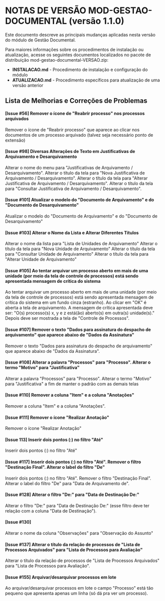 # NOTAS DE VERSÃO MOD-GESTAO-DOCUMENTAL (versão 1.1.0)

Este documento descreve as principais mudanças aplicadas nesta versão do módulo de Gestão Documental.

Para maiores informações sobre os procedimentos de instalação ou atualização, acesse os seguintes documentos localizados no pacote de distribuição mod-gestao-documental-VERSAO.zip:

* **INSTALACAO.md** - Procedimento de instalação e configuração do módulo
* **ATUALIZACAO.md** - Procedimento específicos para atualização de uma versão anterior


## Lista de Melhorias e Correções de Problemas

#### [Issue #56] Remover o ícone de "Reabrir processo" nos processos arquivados

Remover o ícone de "Reabrir processo" que aparece ao clicar nos documentos de um processo arquivado (talvez seja necessário ponto de extensão)

#### [Issue #98] Diversas Alterações de Texto em Justificativas de Arquivamento e Desarquivamento

Alterar o nome do menu para "Justificativas de Arquivamento / Desarquivamento".
Alterar o título da tela para "Nova Justificativa de Arquivamento / Desarquivamento".
Alterar o título da tela para "Alterar Justificativa de Arquivamento / Desarquivamento".
Alterar o título da tela para "Consultar Justificativa de Arquivamento / Desarquivamento".

#### [Issue #101] Atualizar o modelo do "Documento de Arquivamento" e do "Documento de Desarquivamento"

Atualizar o modelo do "Documento de Arquivamento" e do "Documento de Desarquivamento"

#### [Issue #103] Alterar o Nome da Lista e Alterar Diferentes Títulos

Alterar o nome da lista para "Lista de Unidades de Arquivamento"
Alterar o título da tela para "Nova Unidade de Arquivamento"
Alterar o título da tela para "Consultar Unidade de Arquivamento"
Alterar o título da tela para "Alterar Unidade de Arquivamento"

#### [Issue #105] Ao tentar arquivar um processo aberto em mais de uma unidade (por meio da tela de controle de processos) está sendo apresentada mensagem de crítica do sistema

Ao tentar arquivar um processo aberto em mais de uma unidade (por meio da tela de controle de processos) está sendo apresentada mensagem de crítica do sistema em um fundo cinza (estranho). Ao clicar em "OK" é aberta a tela de arquivamento. A mensagem de crítica apresentada deve ser: "O(s) processo(s) x, y e z está(ão) aberto(s) em outra(s) unidade(s)." Depois deve ser mostrada a tela de "Controle de Processos".

#### [Issue #107] Remover o texto "Dados para assinatura do despacho de arquivamento" que aparece abaixo de "Dados da Assinatura"

Remover o texto "Dados para assinatura do despacho de arquivamento" que aparece abaixo de "Dados da Assinatura".

#### [Issue #108] Alterar a palavra "Processos" para "Processo". Alterar o termo "Motivo" para "Justificativa"

Alterar a palavra "Processos" para "Processo". Alterar o termo "Motivo" para "Justificativa" a fim de manter o padrão com as demais telas

#### [Issue #110] Remover a coluna "Item" e a coluna "Anotações"

Remover a coluna "Item" e a coluna "Anotações".

#### [Issue #111] Remover o ícone "Realizar Anotação"

Remover o ícone "Realizar Anotação"

#### [Issue 113] Inserir dois pontos (:) no filtro "Até"

Inserir dois pontos (:) no filtro "Até"

#### [Issue #117] Inserir dois pontos (:) no filtro "Até". Remover o filtro "Destinação Final". Alterar o label do filtro "De"

Inserir dois pontos (:) no filtro "Até". Remover o filtro "Destinação Final". Alterar o label do filtro "De" para "Data de Arquivamento de".

#### [Issue #128] Alterar o filtro "De:" para "Data de Destinação De:"

Alterar o filtro "De:" para "Data de Destinação De:" (esse filtro deve ter relação com a coluna "Data de Destinação").

#### [Issue #130] 

Alterar o nome da coluna "Observações" para "Observação do Assunto"

#### [Issue #137] Alterar o título da relação de processos de "Lista de Processos Arquivados" para "Lista de Processos para Avaliação"

Alterar o título da relação de processos de "Lista de Processos Arquivados" para "Lista de Processos para Avaliação".

#### [Issue #155] Arquivar/desarquivar processos em lote

Ao arquivar/desarquivar processos em lote o campo "Processo" está tão pequeno que apresenta apenas um linha (só dá pra ver um processo).